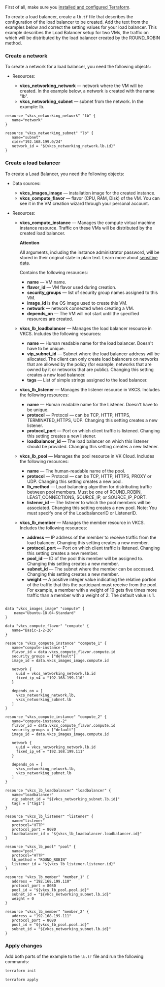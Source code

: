 <warn>

First of all, make sure you [installed and configured Terraform](../../../quick-start).

</warn>

To create a load balancer, create a `lb.tf` file that describes the configuration of the load balancer to be created. Add the text from the examples below and correct the setting values for your load balancer. This example describes the Load Balancer setup for two VMs, the traffic on which will be distributed by the load balancer created by the ROUND_ROBIN method.

### Create a network

To create a network for a load balancer, you need the following objects:

- Resources:

  - **vkcs_networking_network** — network where the VM will be created. In the example below, a network is created with the name "lb".
  - **vkcs_networking_subnet** — subnet from the network. In the example: lb.

```hcl
resource "vkcs_networking_network" "lb" {
   name="network"
}

resource "vkcs_networking_subnet" "lb" {
   name="subnet"
   cidr="192.168.199.0/24"
   network_id = "${vkcs_networking_network.lb.id}"
}
```

### Create a load balancer

To create a Load Balancer, you need the following objects:

- Data sources:

  - **vkcs_images_image** — installation image for the created instance.
  - **vkcs_compute_flavor** — flavor (CPU, RAM, Disk) of the VM. You can see it in the VM creation wizard through your personal account.

- Resources:

  - **vkcs_compute_instance** — Manages the compute virtual machine instance resource. Traffic on these VMs will be distributed by the created load balancer.

     <warn>

     **Attention**

     All arguments, including the instance administrator password, will be stored in their original state in plain text. Learn more about [sensitive data](https://www.terraform.io/docs/language/state/sensitive-data.html?_ga=2.74378194.1320188012.1657572463-152934297.1633441142).

     </warn>

     Contains the following resources:

    - **name** — VM name.
    - **flavor_id** — VM flavor used during creation.
    - **security_groups** — list of security group names assigned to this VM.
    - **image_id** is the OS image used to create this VM.
    - **network** — network connected when creating a VM.
    - **depends_on** — The VM will not start until the specified resources are created.

  - **vkcs_lb_loadbalancer** — Manages the load balancer resource in VKCS. Includes the following resources:

    - **name** — Human readable name for the load balancer. Doesn't have to be unique.
    - **vip_subnet_id** — Subnet where the load balancer address will be allocated. The client can only create load balancers on networks that are allowed by the policy (for example, networks that are owned by it or networks that are public). Changing this setting creates a new load balancer.
    - **tags** — List of simple strings assigned to the load balancer.

  - **vkcs_lb_listener** — Manages the listener resource in VKCS. Includes the following resources:

    - **name** — Human readable name for the Listener. Doesn't have to be unique.
    - **protocol** — Protocol — can be TCP, HTTP, HTTPS, TERMINATED_HTTPS, UDP. Changing this setting creates a new listener.
    - **protocol_port** — Port on which client traffic is listened. Changing this setting creates a new listener.
    - **loadbalancer_id** — The load balancer on which this listener should be provided. Changing this setting creates a new listener.

  - **vkcs_lb_pool** — Manages the pool resource in VK Cloud. Includes the following resources:

    - **name** — The human-readable name of the pool.
    - **protocol** — Protocol — can be TCP, HTTP, HTTPS, PROXY or UDP. Changing this setting creates a new pool.
    - **lb_method** — Load balancing algorithm for distributing traffic between pool members. Must be one of ROUND_ROBIN, LEAST_CONNECTIONS, SOURCE_IP, or SOURCE_IP_PORT.
    - **listener_id** — The listener to which the pool members will be associated. Changing this setting creates a new pool. Note: You must specify one of the LoadbalancerID or ListenerID.

  - **vkcs_lb_member** — Manages the member resource in VKCS. Includes the following resources:

    - **address** — IP address of the member to receive traffic from the load balancer. Changing this setting creates a new member.
    - **protocol_port** — Port on which client traffic is listened. Changing this setting creates a new member.
    - **pool_id** — ID of the pool this member will be assigned to. Changing this setting creates a new member.
    - **subnet_id** — The subnet where the member can be accessed. Changing this setting creates a new member.
    - **weight** — A positive integer value indicating the relative portion of the traffic that this the participant must receive from the pool. For example, a member with a weight of 10 gets five times more traffic than a member with a weight of 2. The default value is 1.

```hcl

data "vkcs_images_image" "compute" {
    name="Ubuntu-18.04-Standard"
}

data "vkcs_compute_flavor" "compute" {
   name="Basic-1-2-20"
}

resource "vkcs_compute_instance" "compute_1" {
   name="compute-instance-1"
   flavor_id = data.vkcs_compute_flavor.compute.id
   security_groups = ["default"]
   image_id = data.vkcs_images_image.compute.id

   network {
     uuid = vkcs_networking_network.lb.id
     fixed_ip_v4 = "192.168.199.110"
   }

   depends_on = [
     vkcs_networking_network.lb,
     vkcs_networking_subnet.lb
   ]
}

resource "vkcs_compute_instance" "compute_2" {
   name="compute-instance-2"
   flavor_id = data.vkcs_compute_flavor.compute.id
   security_groups = ["default"]
   image_id = data.vkcs_images_image.compute.id

   network {
     uuid = vkcs_networking_network.lb.id
     fixed_ip_v4 = "192.168.199.111"
   }

   depends_on = [
     vkcs_networking_network.lb,
     vkcs_networking_subnet.lb
   ]
}

resource "vkcs_lb_loadbalancer" "loadbalancer" {
   name="loadbalancer"
   vip_subnet_id = "${vkcs_networking_subnet.lb.id}"
   tags = ["tag1"]
}

resource "vkcs_lb_listener" "listener" {
   name="listener"
   protocol="HTTP"
   protocol_port = 8080
   loadbalancer_id = "${vkcs_lb_loadbalancer.loadbalancer.id}"
}

resource "vkcs_lb_pool" "pool" {
   name="pool"
   protocol="HTTP"
   lb_method = "ROUND_ROBIN"
   listener_id = "${vkcs_lb_listener.listener.id}"
}

resource "vkcs_lb_member" "member_1" {
   address = "192.168.199.110"
   protocol_port = 8080
   pool_id = "${vkcs_lb_pool.pool.id}"
   subnet_id = "${vkcs_networking_subnet.lb.id}"
   weight = 0
}

resource "vkcs_lb_member" "member_2" {
   address = "192.168.199.111"
   protocol_port = 8080
   pool_id = "${vkcs_lb_pool.pool.id}"
   subnet_id = "${vkcs_networking_subnet.lb.id}"
}
```

### Apply changes

Add both parts of the example to the `lb.tf` file and run the following commands:

```bash
terraform init
```
```bash
terraform apply
```
